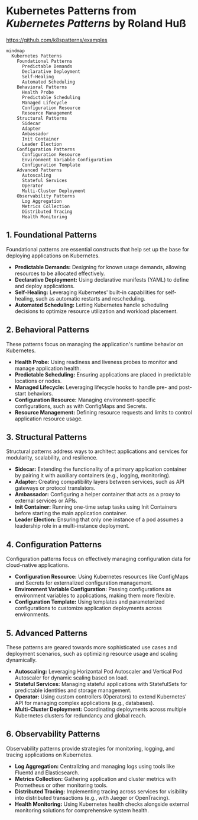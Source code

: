 # Kubernetes Patterns from *Kubernetes Patterns* by Roland Huß

https://github.com/k8spatterns/examples

```mermaid
mindmap
  Kubernetes Patterns
    Foundational Patterns
      Predictable Demands
      Declarative Deployment
      Self-Healing
      Automated Scheduling
    Behavioral Patterns
      Health Probe
      Predictable Scheduling
      Managed Lifecycle
      Configuration Resource
      Resource Management
    Structural Patterns
      Sidecar
      Adapter
      Ambassador
      Init Container
      Leader Election
    Configuration Patterns
      Configuration Resource
      Environment Variable Configuration
      Configuration Template
    Advanced Patterns
      Autoscaling
      Stateful Services
      Operator
      Multi-Cluster Deployment
    Observability Patterns
      Log Aggregation
      Metrics Collection
      Distributed Tracing
      Health Monitoring
```

## 1. Foundational Patterns
Foundational patterns are essential constructs that help set up the base for deploying applications on Kubernetes.

- **Predictable Demands:** Designing for known usage demands, allowing resources to be allocated effectively.
- **Declarative Deployment:** Using declarative manifests (YAML) to define and deploy applications.
- **Self-Healing:** Leveraging Kubernetes' built-in capabilities for self-healing, such as automatic restarts and rescheduling.
- **Automated Scheduling:** Letting Kubernetes handle scheduling decisions to optimize resource utilization and workload placement.

## 2. Behavioral Patterns
These patterns focus on managing the application's runtime behavior on Kubernetes.

- **Health Probe:** Using readiness and liveness probes to monitor and manage application health.
- **Predictable Scheduling:** Ensuring applications are placed in predictable locations or nodes.
- **Managed Lifecycle:** Leveraging lifecycle hooks to handle pre- and post-start behaviors.
- **Configuration Resource:** Managing environment-specific configurations, such as with ConfigMaps and Secrets.
- **Resource Management:** Defining resource requests and limits to control application resource usage.

## 3. Structural Patterns
Structural patterns address ways to architect applications and services for modularity, scalability, and resilience.

- **Sidecar:** Extending the functionality of a primary application container by pairing it with auxiliary containers (e.g., logging, monitoring).
- **Adapter:** Creating compatibility layers between services, such as API gateways or protocol translators.
- **Ambassador:** Configuring a helper container that acts as a proxy to external services or APIs.
- **Init Container:** Running one-time setup tasks using Init Containers before starting the main application container.
- **Leader Election:** Ensuring that only one instance of a pod assumes a leadership role in a multi-instance deployment.

## 4. Configuration Patterns
Configuration patterns focus on effectively managing configuration data for cloud-native applications.

- **Configuration Resource:** Using Kubernetes resources like ConfigMaps and Secrets for externalized configuration management.
- **Environment Variable Configuration:** Passing configurations as environment variables to applications, making them more flexible.
- **Configuration Template:** Using templates and parameterized configurations to customize application deployments across environments.

## 5. Advanced Patterns
These patterns are geared towards more sophisticated use cases and deployment scenarios, such as optimizing resource usage and scaling dynamically.

- **Autoscaling:** Leveraging Horizontal Pod Autoscaler and Vertical Pod Autoscaler for dynamic scaling based on load.
- **Stateful Services:** Managing stateful applications with StatefulSets for predictable identities and storage management.
- **Operator:** Using custom controllers (Operators) to extend Kubernetes' API for managing complex applications (e.g., databases).
- **Multi-Cluster Deployment:** Coordinating deployments across multiple Kubernetes clusters for redundancy and global reach.

## 6. Observability Patterns
Observability patterns provide strategies for monitoring, logging, and tracing applications on Kubernetes.

- **Log Aggregation:** Centralizing and managing logs using tools like Fluentd and Elasticsearch.
- **Metrics Collection:** Gathering application and cluster metrics with Prometheus or other monitoring tools.
- **Distributed Tracing:** Implementing tracing across services for visibility into distributed transactions (e.g., with Jaeger or OpenTracing).
- **Health Monitoring:** Using Kubernetes health checks alongside external monitoring solutions for comprehensive system health.

